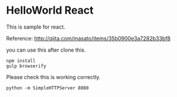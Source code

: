 # HelloWorld React

This is sample for react.

Reference: http://qiita.com/masato/items/35b0900e3a7282b33bf8

you can use this after clone this.

```
npm install
gulp browserify
```

Please check this is working correctly.

```
python -m SimpleHTTPServer 8080
```
